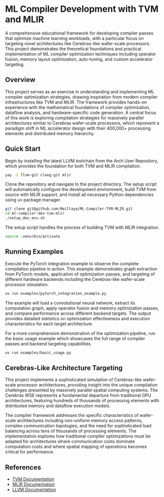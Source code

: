 # ML Compiler Development with TVM and MLIR

A comprehensive educational framework for developing compiler passes that optimize machine learning workloads, with a particular focus on targeting novel architectures like Cerebras-like wafer-scale processors. This project demonstrates the theoretical foundations and practical implementation of ML compiler optimization techniques including operator fusion, memory layout optimization, auto-tuning, and custom accelerator targeting.

## Overview

This project serves as an exercise in understanding and implementing ML compiler optimization strategies, drawing inspiration from modern compiler infrastructures like TVM and MLIR. The framework provides hands-on experience with the mathematical foundations of compiler optimization, dataflow analysis, and hardware-specific code generation. A central focus of this work is exploring compilation strategies for massively parallel architectures similar to Cerebras wafer-scale processors, which represent a paradigm shift in ML accelerator design with their 400,000+ processing elements and distributed memory hierarchy.


## Quick Start

Begin by installing the latest LLVM toolchain from the Arch User Repository, which provides the foundation for both TVM and MLIR compilation.

```bash
yay -S llvm-git clang-git mlir
```

Clone the repository and navigate to the project directory. The setup script will automatically configure the development environment, build TVM from source with MLIR support, and install all necessary Python dependencies using uv package manager.

```bash
git clone git@github.com:Meillaya/ML-Compiler-TVM-MLIR.git
cd ml-compiler-dev-tvm-mlir
./setup_dev_env.sh
```

The setup script handles the process of building TVM with MLIR integration.

```bash
source .venv/bin/activate
```

## Running Examples

Execute the PyTorch integration example to observe the complete compilation pipeline in action. This example demonstrates graph extraction from PyTorch models, application of optimization passes, and targeting of different hardware backends including the Cerebras-like wafer-scale processor simulation.

```bash
uv run examples/pytorch_integration_example.py
```

The example will load a convolutional neural network, extract its computation graph, apply operator fusion and memory optimization passes, and compare performance across different backend targets. The output provides detailed statistics on optimization effectiveness and execution characteristics for each target architecture.

For a more comprehensive demonstration of the optimization pipeline, run the basic usage example which showcases the full range of compiler passes and backend targeting capabilities.

```bash
uv run examples/basic_usage.py
```

## Cerebras-Like Architecture Targeting

This project implements a sophisticated simulation of Cerebras-like wafer-scale processor architectures, providing insight into the unique compilation challenges presented by massively parallel spatial computing systems. The Cerebras WSE represents a fundamental departure from traditional GPU architectures, featuring hundreds of thousands of processing elements with distributed memory and dataflow execution models.

The compiler framework addresses the specific characteristics of wafer-scale architectures including non-uniform memory access patterns, complex communication topologies, and the need for sophisticated load balancing across tens of thousands of processing elements. The implementation explores how traditional compiler optimizations must be adapted for architectures where communication costs dominate computation costs and where spatial mapping of operations becomes critical for performance.



## References

- [TVM Documentation](https://tvm.apache.org/docs/)
- [MLIR Documentation](https://mlir.llvm.org/)
- [LLVM Documentation](https://llvm.org/docs/) 